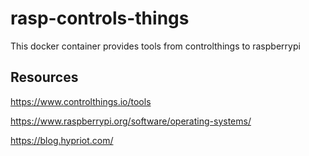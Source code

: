 # rasp-controls-things
This docker container provides tools from controlthings to raspberrypi

## Resources
https://www.controlthings.io/tools

https://www.raspberrypi.org/software/operating-systems/

https://blog.hypriot.com/
